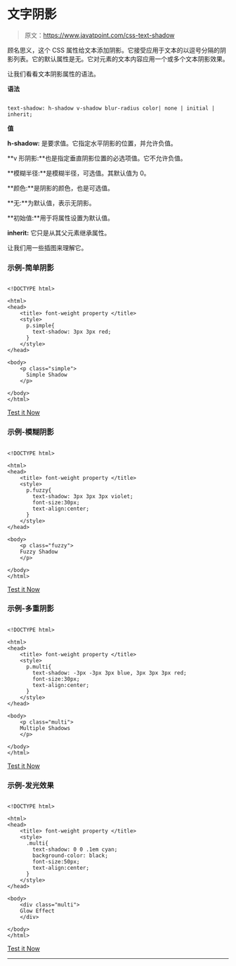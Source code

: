 # 文字阴影

> 原文：<https://www.javatpoint.com/css-text-shadow>

顾名思义，这个 CSS 属性给文本添加阴影。它接受应用于文本的以逗号分隔的阴影列表。它的默认属性是无。它对元素的文本内容应用一个或多个文本阴影效果。

让我们看看文本阴影属性的语法。

**语法**

```

text-shadow: h-shadow v-shadow blur-radius color| none | initial | inherit;

```

**值**

**h-shadow:** 是要求值。它指定水平阴影的位置，并允许负值。

**v 形阴影:**也是指定垂直阴影位置的必选项值。它不允许负值。

**模糊半径:**是模糊半径，可选值。其默认值为 0。

**颜色:**是阴影的颜色，也是可选值。

**无:**为默认值，表示无阴影。

**初始值:**用于将属性设置为默认值。

**inherit:** 它只是从其父元素继承属性。

让我们用一些插图来理解它。

### 示例-简单阴影

```

<!DOCTYPE html> 

<html> 
<head> 
    <title> font-weight property </title> 
    <style> 
      p.simple{
        text-shadow: 3px 3px red;
      }
    </style> 
</head> 

<body> 
    <p class="simple"> 
      Simple Shadow
    </p> 

</body> 
</html>

```

[Test it Now](https://www.javatpoint.com/oprweb/test.jsp?filename=CSSText-shadow1)

### 示例-模糊阴影

```

<!DOCTYPE html> 

<html> 
<head> 
    <title> font-weight property </title> 
    <style> 
      p.fuzzy{
        text-shadow: 3px 3px 3px violet;
        font-size:30px;
        text-align:center;
      }
    </style> 
</head> 

<body> 
    <p class="fuzzy"> 
    Fuzzy Shadow
    </p> 

</body> 
</html>

```

[Test it Now](https://www.javatpoint.com/oprweb/test.jsp?filename=CSSText-shadow2)

### 示例-多重阴影

```

<!DOCTYPE html> 

<html> 
<head> 
    <title> font-weight property </title> 
    <style> 
      p.multi{
        text-shadow: -3px -3px 3px blue, 3px 3px 3px red;
        font-size:30px;
        text-align:center;
      }
    </style> 
</head> 

<body> 
    <p class="multi"> 
    Multiple Shadows
    </p> 

</body> 
</html>

```

[Test it Now](https://www.javatpoint.com/oprweb/test.jsp?filename=CSSText-shadow3)

### 示例-发光效果

```

<!DOCTYPE html> 

<html> 
<head> 
    <title> font-weight property </title> 
    <style> 
      .multi{
        text-shadow: 0 0 .1em cyan;
        background-color: black;
        font-size:50px;
        text-align:center;
      }
    </style> 
</head> 

<body> 
    <div class="multi"> 
    Glow Effect
    </div> 

</body> 
</html>

```

[Test it Now](https://www.javatpoint.com/oprweb/test.jsp?filename=CSSText-shadow4)

* * *